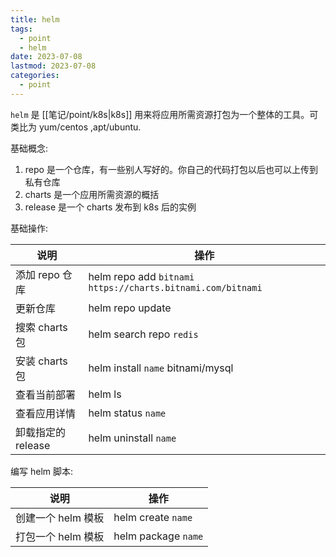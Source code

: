 ```yaml
---
title: helm
tags:
  - point
  - helm
date: 2023-07-08
lastmod: 2023-07-08
categories:
  - point
---
```


`helm` 是 [[笔记/point/k8s|k8s]] 用来将应用所需资源打包为一个整体的工具。可类比为 yum/centos ,apt/ubuntu.

基础概念:

1. repo 是一个仓库，有一些别人写好的。你自己的代码打包以后也可以上传到私有仓库
2. charts 是一个应用所需资源的概括
3. release 是一个 charts 发布到 k8s 后的实例

基础操作:

|  说明   | 操作  |
|  ---  | ---  |
| 添加 repo 仓库  | helm repo add `bitnami` `https://charts.bitnami.com/bitnami` |
| 更新仓库  | helm repo update |
| 搜索 charts 包  | helm search repo `redis` |
| 安装 charts 包  | helm install `name` bitnami/mysql |
| 查看当前部署  | helm ls |
| 查看应用详情  | helm status `name` |
| 卸载指定的 release | helm uninstall `name` |

编写 helm 脚本:

|  说明   | 操作  |
|  ---  | ---  |
| 创建一个 helm 模板  | helm create `name` |
| 打包一个 helm 模板  | helm package `name` |
